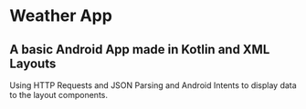 # Weather App
## A basic Android App made in Kotlin and XML Layouts
Using HTTP Requests and JSON Parsing and Android Intents to display data to the layout components.
